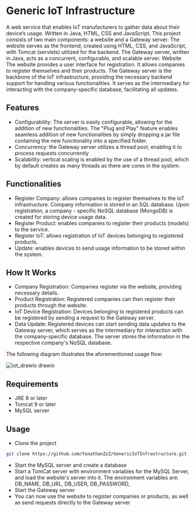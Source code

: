# Generic IoT Infrastructure

A web service that enables IoT manufacturers to gather data about their device’s usage. Written in Java, HTML, CSS and JavaScript. 
This project consists of two main components: a website and a Gateway server. The website serves as the frontend, created using HTML, CSS, and JavaScript, with Tomcat (servlets) utilized for the backend. The Gateway server, written in Java, acts as a concurrent, configurable, and scalable server. Website
The website provides a user interface for registration. It allows companies to register themselves and their products.
The Gateway server is the backbone of the IoT infrastructure, providing the necessary backend support for handling various functionalities. It serves as the intermediary for interacting with the company-specific database, facilitating all updates.

## Features

* Configurability: The server is easily configurable, allowing for the addition of new functionalities. The "Plug and Play" feature enables seamless addition of new functionalities by simply dropping a jar file containing the new functionality into a specified folder.
* Concurrency: the Gateway server utilizes a thread pool, enabling it to process requests concurrently
* Scalability: vertical scaling is enabled by the use of a thread pool, which by default creates as many threads as there are cores in the system.

## Functionalities

* Register Company: allows companies to register themselves to the IoT infrastructure. Company information is stored in an SQL database. Upon registration, a company - specific NoSQL database (MongoDB) is created for storing device usage data.
* Register Product: enables companies to register their products (models) to the service.
* Register IoT: allows registration of IoT devices belonging to registered products.
* Update: enables devices to send usage information to be stored within the system.

## How It Works

* Company Registration: Companies register via the website, providing necessary details.
* Product Registration: Registered companies can then register their products through the website.
* IoT Device Registration: Devices belonging to registered products can be registered by sending a request to the Gateway server.
* Data Update: Registered devices can start sending data updates to the Gateway server, which serves as the intermediary for interaction with the company-specific database. The server stores the information in the respective company's NoSQL database.

The following diagram illustrates the aforementioned usage flow:

![iot_drawio drawio](https://github.com/YonathanZzZ/GenericIoTInfrastructure/assets/101878675/0016bd4b-4269-43d1-8040-9b1af30078ab)


## Requirements
* JRE 8 or later
* Tomcat 9 or later
* MySQL server

## Usage
* Clone the project
```bash
git clone https://github.com/YonathanZzZ/GenericIoTInfrastructure.git
```
* Start the MySQL server and create a database  
* Start a TomCat server with environment variables for the MySQL Server, and load the website's server into it. The environment variables are: DB_NAME, DB_URL, DB_USER, DB_PASSWORD, 
* Start the Gateway server
* You can now use the website to register companies or products, as well as send requests directly to the Gateway server
